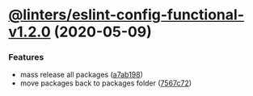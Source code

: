 # [@linters/eslint-config-functional-v1.2.0](https://github.com/developer239/linters/compare/@linters/eslint-config-functional-v1.1.0...@linters/eslint-config-functional-v1.2.0) (2020-05-09)


### Features

* mass release all packages ([a7ab198](https://github.com/developer239/linters/commit/a7ab198fe829a1621f9dcb6c4adf04d406331b9e))
* move packages back to packages folder ([7567c72](https://github.com/developer239/linters/commit/7567c72db65a8fbe356e72fe59d8ba2c64e13305))
